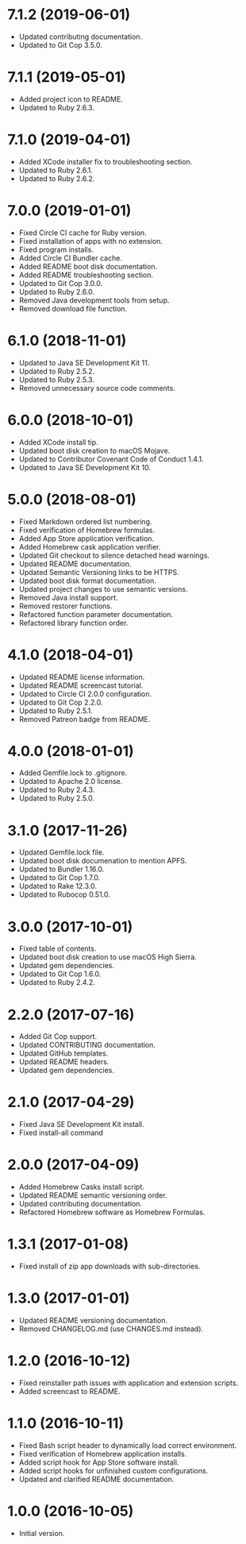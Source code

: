 # 7.1.2 (2019-06-01)

- Updated contributing documentation.
- Updated to Git Cop 3.5.0.

# 7.1.1 (2019-05-01)

- Added project icon to README.
- Updated to Ruby 2.6.3.

# 7.1.0 (2019-04-01)

- Added XCode installer fix to troubleshooting section.
- Updated to Ruby 2.6.1.
- Updated to Ruby 2.6.2.

# 7.0.0 (2019-01-01)

- Fixed Circle CI cache for Ruby version.
- Fixed installation of apps with no extension.
- Fixed program installs.
- Added Circle CI Bundler cache.
- Added README boot disk documentation.
- Added README troubleshooting section.
- Updated to Git Cop 3.0.0.
- Updated to Ruby 2.6.0.
- Removed Java development tools from setup.
- Removed download file function.

# 6.1.0 (2018-11-01)

- Updated to Java SE Development Kit 11.
- Updated to Ruby 2.5.2.
- Updated to Ruby 2.5.3.
- Removed unnecessary source code comments.

# 6.0.0 (2018-10-01)

- Added XCode install tip.
- Updated boot disk creation to macOS Mojave.
- Updated to Contributor Covenant Code of Conduct 1.4.1.
- Updated to Java SE Development Kit 10.

# 5.0.0 (2018-08-01)

- Fixed Markdown ordered list numbering.
- Fixed verification of Homebrew formulas.
- Added App Store application verification.
- Added Homebrew cask application verifier.
- Updated Git checkout to silence detached head warnings.
- Updated README documentation.
- Updated Semantic Versioning links to be HTTPS.
- Updated boot disk format documentation.
- Updated project changes to use semantic versions.
- Removed Java install support.
- Removed restorer functions.
- Refactored function parameter documentation.
- Refactored library function order.

# 4.1.0 (2018-04-01)

- Updated README license information.
- Updated README screencast tutorial.
- Updated to Circle CI 2.0.0 configuration.
- Updated to Git Cop 2.2.0.
- Updated to Ruby 2.5.1.
- Removed Patreon badge from README.

# 4.0.0 (2018-01-01)

- Added Gemfile.lock to .gitignore.
- Updated to Apache 2.0 license.
- Updated to Ruby 2.4.3.
- Updated to Ruby 2.5.0.

# 3.1.0 (2017-11-26)

- Updated Gemfile.lock file.
- Updated boot disk documenation to mention APFS.
- Updated to Bundler 1.16.0.
- Updated to Git Cop 1.7.0.
- Updated to Rake 12.3.0.
- Updated to Rubocop 0.51.0.

# 3.0.0 (2017-10-01)

- Fixed table of contents.
- Updated boot disk creation to use macOS High Sierra.
- Updated gem dependencies.
- Updated to Git Cop 1.6.0.
- Updated to Ruby 2.4.2.

# 2.2.0 (2017-07-16)

- Added Git Cop support.
- Updated CONTRIBUTING documentation.
- Updated GitHub templates.
- Updated README headers.
- Updated gem dependencies.

# 2.1.0 (2017-04-29)

- Fixed Java SE Development Kit install.
- Fixed install-all command

# 2.0.0 (2017-04-09)

- Added Homebrew Casks install script.
- Updated README semantic versioning order.
- Updated contributing documentation.
- Refactored Homebrew software as Homebrew Formulas.

# 1.3.1 (2017-01-08)

- Fixed install of zip app downloads with sub-directories.

# 1.3.0 (2017-01-01)

- Updated README versioning documentation.
- Removed CHANGELOG.md (use CHANGES.md instead).

# 1.2.0 (2016-10-12)

- Fixed reinstaller path issues with application and extension scripts.
- Added screencast to README.

# 1.1.0 (2016-10-11)

- Fixed Bash script header to dynamically load correct environment.
- Fixed verification of Homebrew application installs.
- Added script hook for App Store software install.
- Added script hooks for unfinished custom configurations.
- Updated and clarified README documentation.

# 1.0.0 (2016-10-05)

- Initial version.
